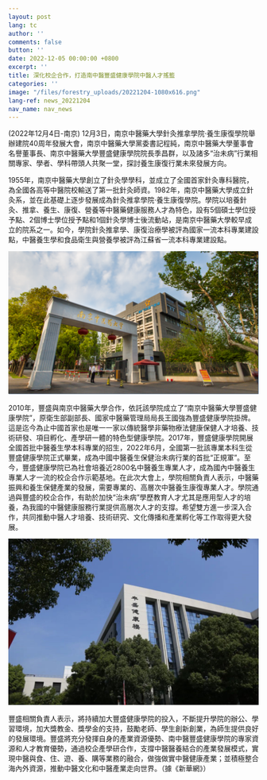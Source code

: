 ```yaml
---
layout: post
lang: tc
author: ''
comments: false
button: ''
date: 2022-12-05 00:00:00 +0800
excerpt: ''
title: 深化校企合作，打造南中醫豐盛健康學院中醫人才搖籃
categories: ''
image: "/files/forestry_uploads/20221204-1080x616.png"
lang-ref: news_20221204
nav_name: nav_news
---
```


(2022年12月4日-南京) 12月3日，南京中醫藥大學針灸推拿學院·養生康復學院舉辦建院40周年發展大會，南京中醫藥大學黨委書記程純，南京中醫藥大學董事會名譽董事長、南京中醫藥大學豐盛健康學院院長季昌群，以及諸多“治未病”行業相關專家、學者、學科帶頭人共聚一堂，探討養生康復行業未來發展方向。

1955年，南京中醫藥大學創立了針灸學學科，並成立了全國首家針灸專科醫院，為全國各高等中醫院校輸送了第一批針灸師資。1982年，南京中醫藥大學成立針灸系，並在此基礎上逐步發展成為針灸推拿學院·養生康復學院。學院以培養針灸、推拿、養生、康復、營養等中醫藥健康服務人才為特色，設有5個碩士學位授予點、2個博士學位授予點和1個針灸學博士後流動站，是南京中醫藥大學較早成立的院系之一。如今，學院針灸推拿學、康復治療學被評為國家一流本科專業建設點，中醫養生學和食品衛生與營養學被評為江蘇省一流本科專業建設點。

![](/files/forestry_uploads/20221204-1080x616.png)

2010年，豐盛與南京中醫藥大學合作，依託該學院成立了“南京中醫藥大學豐盛健康學院”，原衛生部副部長、國家中醫藥管理局局長王國強為豐盛健康學院掛牌。這是迄今為止中國首家也是唯一一家以傳統醫學非藥物療法健康保健人才培養、技術研發、項目孵化、產學研一體的特色型健康學院。2017年，豐盛健康學院開展全國首批中醫養生學本科專業的招生，2022年6月，全國第一批該專業本科生從豐盛健康學院正式畢業，成為中國中醫養生保健治未病行業的首批“正規軍”。至今，豐盛健康學院已為社會培養近2800名中醫養生專業人才，成為國內中醫養生專業人才一流的校企合作示範基地。在此次大會上，學院相關負責人表示，中醫藥振興和養生保健產業的發展，需要專業的、高層次中醫養生康復專業人才。學院通過與豐盛的校企合作，有助於加快“治未病”學歷教育人才尤其是應用型人才的培養，為我國的中醫健康服務行業提供高層次人才的支撐。希望雙方進一步深入合作，共同推動中醫人才培養、技術研究、文化傳播和產業孵化等工作取得更大發展。

![](/files/forestry_uploads/20221204-1080x720.png)

豐盛相關負責人表示，將持續加大豐盛健康學院的投入，不斷提升學院的辦公、學習環境，加大獎教金、獎學金的支持，鼓勵老師、學生創新創業，為師生提供良好的發展環境。豐盛將充分發揮自身的產業資源優勢、南中醫豐盛健康學院的專家資源和人才教育優勢，通過校企產學研合作，支撐中醫醫養結合的產業發展模式，實現中醫與食、住、遊、養、購等業務的融合，做強做實中醫健康產業；並積極整合海內外資源，推動中醫文化和中醫產業走向世界。（據《新華網》）
